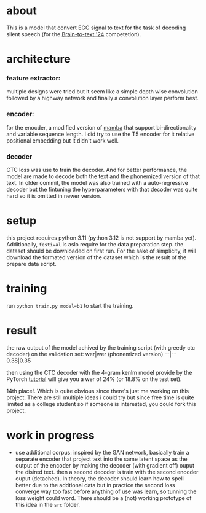 # about
This is a model that convert EGG signal to text for the task of decoding silent speech (for the [Brain-to-text '24](https://eval.ai/web/challenges/challenge-page/2099/overview) competetion).

# architecture
### feature extractor:
multiple designs were tried but it seem like a simple depth wise convolution followed by a highway network and finally a convolution layer perform best.
### encoder:
for the enocder, a modified version of [mamba](https://github.com/state-spaces/mamba) that support bi-directionality and variable sequence length. I did try to use the T5 encoder for it relative positional embedding but it didn't work well.
### decoder
CTC loss was use to train the decoder. And for better performance, the model are made to decode both the text and the phonemized version of that text. In older commit, the model was also trained with a auto-regressive decoder but the fintuning the hyperparameters with that decoder was quite hard so it is omitted in newer version.

# setup
this project requires python 3.11 (python 3.12 is not support by mamba yet). Additionally, `festival` is aslo require for the data preparation step.
the dataset should be downloaded on first run. For the sake of simplicity, it will download the formated version of the dataset which is the result of the prepare data script.

# training
run `python train.py model=b1` to start the training.

# result
the raw output of the model achived by the training script (with greedy ctc decoder) on the validation set:
wer|wer (phonemized version)
--|--
0.38|0.35

then using the CTC decoder with the 4-gram kenlm model provide by the PyTorch [tutorial](https://pytorch.org/audio/main/tutorials/asr_inference_with_ctc_decoder_tutorial.html#sphx-glr-tutorials-asr-inference-with-ctc-decoder-tutorial-py) will give you a wer of 24% (or 18.8% on the test set).

14th place!. Which is quite obvious since there's just me working on this project. There are still multiple ideas i could try but since free time is quite limited as a college student so if someone is interested, you could fork this project. 
# work in progress
* use additional corpus: inspired by the GAN network, basically train a separate encoder that project text into the same latent space as the output of the encoder by making the decoder (with gradient off) ouput the disired text. then a second decoder is train with the second enocder ouput (detached). In theory, the decoder should learn how to spell better due to the addtional data but in practice the second loss converge way too fast before anything of use was learn, so tunning the loss weight could word. There should be a (not) working prototype of this idea in the `src` folder.
